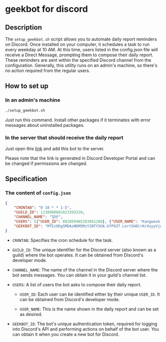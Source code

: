 # geekbot for discord

## Description

The `setup_geekbot.sh` script allows you to automate daily report reminders on Discord. Once installed on your computer, it schedules a task to run every weekday at 10 AM. At this time, users listed in the config.json file will receive a Direct Message, prompting them to compose their daily report. These reminders are sent within the specified Discord channel from the configuration. Generally, this utility runs on an admin's machine, so there's no action required from the regular users.

## How to set up

### In an admin's machine

```zsh
./setup_geekbot.sh
```

Just run this command. Install other packages if it terminates with error messages about uninstalled packages.

### In the server that should receive the daily report

Just open this [link](https://discord.com/api/oauth2/authorize?client_id=1138890034393665698&permissions=2048&redirect_uri=https%3A%2F%2Flocalhost&response_type=code&scope=bot) and add this bot to the server. 

Please note that the link is generated in Discord Developer Portal and can be changed if permissions are changed.

## Specification

### The content of `config.json`
```json
{
    "CRONTAB": "0 10 * * 1-5",
    "GUILD_ID": 1138900602823393320,
    "CHANNEL_NAME": "일반",
    "USERS": [{"USER_ID": 882859405283041280}, {"USER_NAME": "Kangwook Lee"}],
    "GEEKBOT_ID": "MTEzODg5MDAzNDM5MzY2NTY5OA.GfP9Zf.Lort5HAlrKrXuyyVjwGFYoxJ-ineIG3qoVoFuE"
}
```

- `CRONTAB`: Specifies the cron schedule for the task.

- `GUILD_ID`: The unique identifier for the Discord server (also known as a guild) where the bot operates. It can be obtained from Discord's developer mode.

- `CHANNEL_NAME`: The name of the channel in the Discord server where the bot sends messages. You can obtain it in your guild's channel list.

- `USERS`: A list of users the bot asks to compose their daily report. 

  - `USER_ID`: Each user can be identified either by their unique `USER_ID`. It can be obtained from Discord's developer mode.
  
  - `USER_NAME`: This is the name shown in the daily report and can be set as desired.

- `GEEKBOT_ID`: The bot's unique authentication token, required for logging into Discord's API and performing actions on behalf of the bot user. You can obtain it when you create a new bot for Discord.
